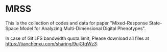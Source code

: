 # MRSS
This is the collection of codes and data for paper "Mixed-Response State-Space Model for Analyzing Multi-Dimensional Digital Phenotypes".

In case of Git LFS bandwidth quota limit, Please download all files at https://tianchenxu.com/sharing/9ujCfqWz3.
